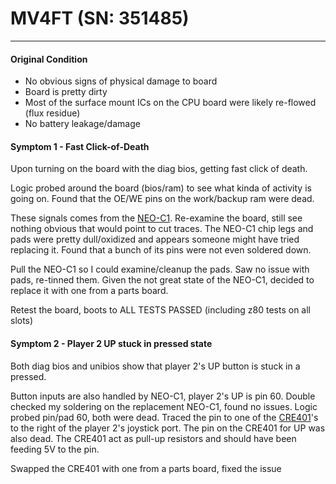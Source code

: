 # MV4FT (SN: 351485)
---
#### Original Condition
* No obvious signs of physical damage to board
* Board is pretty dirty
* Most of the surface mount ICs on the CPU board were likely re-flowed (flux residue)
* No battery leakage/damage

#### Symptom 1 - Fast Click-of-Death
Upon turning on the board with the diag bios, getting fast click of death.

Logic probed around the board (bios/ram) to see what kinda of activity is going on.  Found that the OE/WE pins on the work/backup ram were dead.

These signals comes from the [NEO-C1](https://wiki.neogeodev.org/index.php?title=NEO-C1). Re-examine the board, still see nothing obvious that would point to cut traces.  The NEO-C1 chip legs and pads were pretty dull/oxidized and appears someone might have tried replacing it.  Found that a bunch of its pins were not even soldered down.

Pull the NEO-C1 so I could examine/cleanup the pads.  Saw no issue with pads, re-tinned them.  Given the not great state of the NEO-C1, decided to replace it with one from a parts board.

Retest the board, boots to ALL TESTS PASSED (including z80 tests on all slots)

#### Symptom 2 - Player 2 UP stuck in pressed state
Both diag bios and unibios show that player 2's UP button is stuck in a pressed.

Button inputs are also handled by NEO-C1, player 2's UP is pin 60.  Double checked my soldering on the replacement NEO-C1, found no issues.  Logic probed pin/pad 60, both were dead.  Traced the pin to one of the [CRE401](https://wiki.neogeodev.org/index.php?title=CRE401)'s to the right of the player 2's joystick port.  The pin on the CRE401 for UP was also dead.  The CRE401 act as pull-up resistors and should have been feeding 5V to the pin.

Swapped the CRE401 with one from a parts board, fixed the issue
